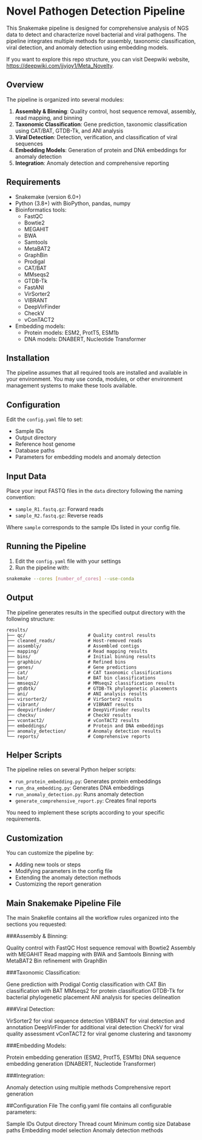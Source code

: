 # Novel Pathogen Detection Pipeline

This Snakemake pipeline is designed for comprehensive analysis of NGS data to detect and characterize novel bacterial and viral pathogens. The pipeline integrates multiple methods for assembly, taxonomic classification, viral detection, and anomaly detection using embedding models.

If you want to explore this repo structure, you can visit Deepwiki website, https://deepwiki.com/jjyjoy1/Meta_Novelty. 

## Overview

The pipeline is organized into several modules:

1. **Assembly & Binning**: Quality control, host sequence removal, assembly, read mapping, and binning
2. **Taxonomic Classification**: Gene prediction, taxonomic classification using CAT/BAT, GTDB-Tk, and ANI analysis
3. **Viral Detection**: Detection, verification, and classification of viral sequences
4. **Embedding Models**: Generation of protein and DNA embeddings for anomaly detection
5. **Integration**: Anomaly detection and comprehensive reporting

## Requirements

- Snakemake (version 6.0+)
- Python (3.8+) with BioPython, pandas, numpy
- Bioinformatics tools:
  - FastQC
  - Bowtie2
  - MEGAHIT
  - BWA
  - Samtools
  - MetaBAT2
  - GraphBin
  - Prodigal
  - CAT/BAT
  - MMseqs2
  - GTDB-Tk
  - FastANI
  - VirSorter2
  - VIBRANT
  - DeepVirFinder
  - CheckV
  - vConTACT2
- Embedding models:
  - Protein models: ESM2, ProtT5, ESM1b
  - DNA models: DNABERT, Nucleotide Transformer

## Installation

The pipeline assumes that all required tools are installed and available in your environment. You may use conda, modules, or other environment management systems to make these tools available.

## Configuration

Edit the `config.yaml` file to set:
- Sample IDs
- Output directory
- Reference host genome
- Database paths
- Parameters for embedding models and anomaly detection

## Input Data

Place your input FASTQ files in the `data` directory following the naming convention:
- `sample_R1.fastq.gz`: Forward reads
- `sample_R2.fastq.gz`: Reverse reads

Where `sample` corresponds to the sample IDs listed in your config file.

## Running the Pipeline

1. Edit the `config.yaml` file with your settings
2. Run the pipeline with:

```bash
snakemake --cores [number_of_cores] --use-conda
```

## Output

The pipeline generates results in the specified output directory with the following structure:

```
results/
├── qc/                       # Quality control results
├── cleaned_reads/            # Host-removed reads
├── assembly/                 # Assembled contigs
├── mapping/                  # Read mapping results
├── bins/                     # Initial binning results
├── graphbin/                 # Refined bins
├── genes/                    # Gene predictions
├── cat/                      # CAT taxonomic classifications
├── bat/                      # BAT bin classifications
├── mmseqs2/                  # MMseqs2 classification results
├── gtdbtk/                   # GTDB-Tk phylogenetic placements
├── ani/                      # ANI analysis results
├── virsorter2/               # VirSorter2 results
├── vibrant/                  # VIBRANT results
├── deepvirfinder/            # DeepVirFinder results
├── checkv/                   # CheckV results
├── vcontact2/                # vConTACT2 results
├── embeddings/               # Protein and DNA embeddings
├── anomaly_detection/        # Anomaly detection results
└── reports/                  # Comprehensive reports
```

## Helper Scripts

The pipeline relies on several Python helper scripts:

- `run_protein_embedding.py`: Generates protein embeddings
- `run_dna_embedding.py`: Generates DNA embeddings
- `run_anomaly_detection.py`: Runs anomaly detection
- `generate_comprehensive_report.py`: Creates final reports

You need to implement these scripts according to your specific requirements.

## Customization

You can customize the pipeline by:
- Adding new tools or steps
- Modifying parameters in the config file
- Extending the anomaly detection methods
- Customizing the report generation


## Main Snakemake Pipeline File
The main Snakefile contains all the workflow rules organized into the sections you requested:

###Assembly & Binning:

Quality control with FastQC
Host sequence removal with Bowtie2
Assembly with MEGAHIT
Read mapping with BWA and Samtools
Binning with MetaBAT2
Bin refinement with GraphBin


###Taxonomic Classification:

Gene prediction with Prodigal
Contig classification with CAT
Bin classification with BAT
MMseqs2 for protein classification
GTDB-Tk for bacterial phylogenetic placement
ANI analysis for species delineation


###Viral Detection:

VirSorter2 for viral sequence detection
VIBRANT for viral detection and annotation
DeepVirFinder for additional viral detection
CheckV for viral quality assessment
vConTACT2 for viral genome clustering and taxonomy


###Embedding Models:

Protein embedding generation (ESM2, ProtT5, ESM1b)
DNA sequence embedding generation (DNABERT, Nucleotide Transformer)


###Integration:

Anomaly detection using multiple methods
Comprehensive report generation



##Configuration File
The config.yaml file contains all configurable parameters:

Sample IDs
Output directory
Thread count
Minimum contig size
Database paths
Embedding model selection
Anomaly detection methods

